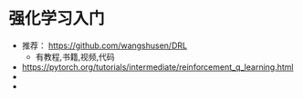 # 强化学习入门

- 推荐： https://github.com/wangshusen/DRL
  - 有教程,书籍,视频,代码
- https://pytorch.org/tutorials/intermediate/reinforcement_q_learning.html
- 
- 

